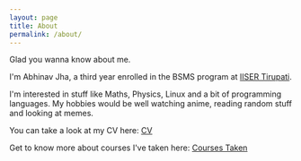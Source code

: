 ```yaml
---
layout: page
title: About
permalink: /about/
---
```

Glad you wanna know about me.

I'm Abhinav Jha, a third year enrolled in the BSMS program at 
[IISER Tirupati](https://en.wikipedia.org/wiki/Indian_Institute_of_Science_Education_and_Research,_Tirupati).

I'm interested in stuff like Maths, Physics, Linux and a bit of programming languages.
My hobbies would be well watching anime, reading random stuff and looking at memes.

You can take a look at my CV here: [CV](/assets/cv.pdf)

Get to know more about courses I've taken here: [Courses Taken](/courses_taken_at_iiser_tirupati.html)


<!--This is the base Jekyll theme. You can find out more info about customizing your Jekyll theme, as well as basic Jekyll usage documentation at [jekyllrb.com](https://jekyllrb.com/)

You can find the source code for Minima at GitHub:
[jekyll][jekyll-organization] /
[minima](https://github.com/jekyll/minima)

You can find the source code for Jekyll at GitHub:
[jekyll][jekyll-organization] /
[jekyll](https://github.com/jekyll/jekyll)


[jekyll-organization]: https://github.com/jekyll-->
